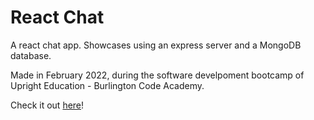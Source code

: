 # React Chat

A react chat app. Showcases using an express server and a MongoDB database.

Made in February 2022, during the software develpoment bootcamp of Upright Education - Burlington Code Academy.

Check it out [here](https://react-chat-maxs-jas.vercel.app/)!

